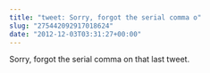 ```yaml
---
title: "tweet: Sorry, forgot the serial comma o"
slug: "275442092917018624"
date: "2012-12-03T03:31:27+00:00"
---
```

Sorry, forgot the serial comma on that last tweet.
